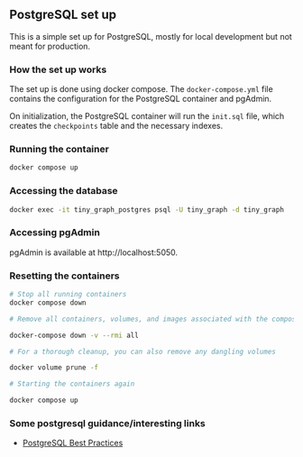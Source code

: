 ## PostgreSQL set up

This is a simple set up for PostgreSQL, mostly for local development but not meant for production.

### How the set up works

The set up is done using docker compose. The `docker-compose.yml` file contains the configuration for the PostgreSQL container and pgAdmin.

On initialization, the PostgreSQL container will run the `init.sql` file, which creates the `checkpoints` table and the necessary indexes.

### Running the container

```bash
docker compose up
```

### Accessing the database

```bash
docker exec -it tiny_graph_postgres psql -U tiny_graph -d tiny_graph
```

### Accessing pgAdmin

pgAdmin is available at http://localhost:5050.

### Resetting the containers

```bash
# Stop all running containers
docker compose down

# Remove all containers, volumes, and images associated with the compose file

docker-compose down -v --rmi all

# For a thorough cleanup, you can also remove any dangling volumes

docker volume prune -f

# Starting the containers again

docker compose up
```

### Some postgresql guidance/interesting links

- [PostgreSQL Best Practices](https://wiki.postgresql.org/wiki/Don%27t_Do_This?&aid=recqNQC2McEJ8qXlo&_bhlid=b8182506d1c9ebc506f9897c68711ddc31426e2d#Don.27t_use_varchar.28n.29_by_default)

